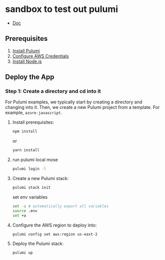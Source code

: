 # sandbox to test out pulumi
* [Doc](https://www.pulumi.com/docs/clouds/aws/get-started/begin/)

## Prerequisites

1. [Install Pulumi](https://www.pulumi.com/docs/get-started/install/)
2. [Configure AWS Credentials](https://www.pulumi.com/docs/intro/cloud-providers/aws/setup/)
3. [Install Node.js](https://www.pulumi.com/docs/intro/languages/javascript/)

## Deploy the App

### Step 1: Create a directory and cd into it

For Pulumi examples, we typically start by creating a directory and changing into it. Then, we create a new Pulumi project from a template. For example, `azure-javascript`.

1. Install prerequisites:

    ```bash
    npm install
    ```

    or

    ```bash
    yarn install
    ```
2. run pulumi local mose 
    ```bash
    pulumi login -l 
    ```

2. Create a new Pulumi stack:

    ```bash
    pulumi stack init
    ```
    set env variables 
    ```bash
    set -a # automatically export all variables
    source .env
    set +a
    ```

3. Configure the AWS region to deploy into:

    ```bash
    pulumi config set aws:region us-east-2
    ```

4. Deploy the Pulumi stack:

    ```bash
    pulumi up
    ```


